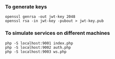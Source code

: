 ### To generate keys

```
openssl genrsa -out jwt-key 2048
openssl rsa -in jwt-key -pubout > jwt-key.pub
```

### To simulate services on different machines

```
php -S localhost:9001 index.php
php -S localhost:9002 auth.php
php -S localhost:9003 ws.php
```

